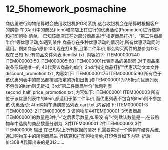 # 12_5homework_posmachine
商店里进行购物结算时会使用收银机(POS)系统,这台收银机会在结算时根据客户的购物
车(Cart)中的商品(Item)和商店正在进行的优惠活动(Promotion)进行结算和打印购物
清单。
已知该商店正在对部分商品进行“指定商品打折”、“第二件商品半价”等优惠活动,如遇到某件
商品存在多种优惠活动的情况时,所有优惠活动同时适用。例如商品A原价100,现在打8
折,且第二件半价,那么购买两件的总价为120;
现在已知
1st:有商品文件列表 itemlist.txt ,内容如下:
ITEM000001:40
ITEM000003:50
ITEM000005:60
ITEM000001代表商品的条形码,对于商品来说条形码是唯一的,40代表该商品的单价;
2nd:“指定商品打折”优惠活动文本文件 discount_promotion.txt ,内容如下:
ITEM000001:75
ITEM000005:90
所有位于该优惠列表中的商品都按照指定的折扣出售,如ITEM000001为7.5折;而优惠列表
不包含的item则无折扣;
3rd:“第二件商品半价”优惠列表 second_half_price_promotion.txt ,内容如下:
ITEM000001
ITEM000003
所有位于该优惠列表中的item,都适用于第二件半价;而优惠列表不包含的item则不参加该
优惠活动;
4th:购物车选购商品列表 cart.txt ,内容如下:
ITEM000001-3
ITEM000003-2
ITEM000005-3
该购物车中ITEM000001-3代表商品ITEM000001的数量是3件,”-“之后表示数量,如果没
有”-“则默认数量是一;在该购物车中选购的商品数量分别为:
3件ITEM000001
2件ITEM000003
3件ITEM000005
输出
在已知以上所有数据的情况下,需要实现一个购物车结算系统,通过购物车中的所购商品进
行结算和打印购物清单,打印包含如下内容:
折后价:308  #我算出来的是312......
